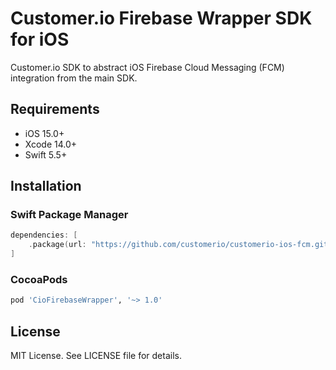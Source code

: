# Customer.io Firebase Wrapper SDK for iOS

Customer.io SDK to abstract iOS Firebase Cloud Messaging (FCM) integration from the main SDK.

## Requirements

- iOS 15.0+
- Xcode 14.0+
- Swift 5.5+

## Installation

### Swift Package Manager

```swift
dependencies: [
    .package(url: "https://github.com/customerio/customerio-ios-fcm.git", from: "1.0.0")
]
```

### CocoaPods

```ruby
pod 'CioFirebaseWrapper', '~> 1.0'
```

## License

MIT License. See LICENSE file for details.
    